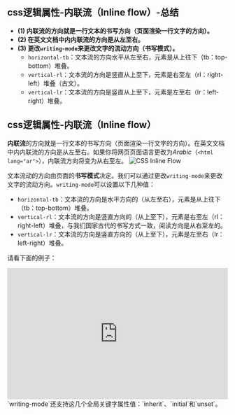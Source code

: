 ## css逻辑属性-内联流（Inline flow）-总结

- **(1) 内联流的方向就是一行文本的书写方向（页面渲染一行文字的方向）。**
- **(2) 在英文文档中内内联流的方向是从左至右。**
- **(3) 更改`writing-mode`来更改文字的流动方向（书写模式）。**
  - `horizontal-tb`：文本流的方向水平从左至右，元素是从上往下（tb：top-bottom）堆叠。
  - `vertical-rl`：文本流的方向是竖直从上至下，元素是右至左（rl：right-left）堆叠（古文）。
  - `vertical-lr`：文本流的方向是竖直从上至下，元素是左至右（lr：left-right）堆叠。

## css逻辑属性-内联流（Inline flow）

**内联流**的方向就是一行文本的书写方向（页面渲染一行文字的方向）。在英文文档中内内联流的方向是从左至右。如果你将网页页面语言更改为*Arabic*（`<html lang="ar">`），内联流方向将变为从右至左。
![CSS Inline Flow](https://pengfeiw.github.io/images/blog/123.jpg)

文本流动的方向由页面的**书写模式**决定。我们可以通过更改`writing-mode`来更改文字的流动方向。`writing-mode`可以设置以下几种值：

- `horizontal-tb`：文本流的方向是水平方向的（从左至右），元素是从上往下（tb：top-bottom）堆叠。
- `vertical-rl`：文本流的方向是竖直方向的（从上至下），元素是右至左（rl：right-left）堆叠，与我们国家古代的书写方式一致，阅读方向是从右至左的。
- `vertical-lr`：文本流的方向是竖直方向的（从上至下），元素是左至右（lr：left-right）堆叠。

请看下面的例子：

<iframe height="300" style="width: 100%;" scrolling="no" title="011 Logical Properties_01" src="https://codepen.io/AhCola/embed/zYwbOWQ?default-tab=html%2Cresult" frameborder="no" loading="lazy" allowtransparency="true" allowfullscreen="true">
  See the Pen <a href="https://codepen.io/AhCola/pen/zYwbOWQ">
  011 Logical Properties_01</a> by Pengfei Wang (<a href="https://codepen.io/AhCola">@AhCola</a>)
  on <a href="https://codepen.io">CodePen</a>.
</iframe>
`writing-mode`还支持这几个全局关键字属性值：`inherit`、`initial`和`unset`。
